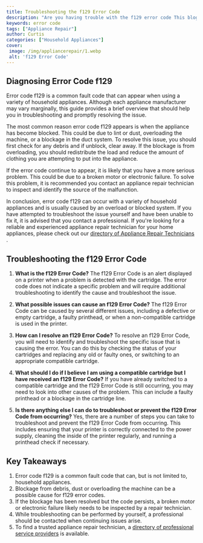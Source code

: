 ```yaml
---
title: Troubleshooting the f129 Error Code
description: "Are you having trouble with the f129 error code This blog post will go through how to identify and troubleshoot the problem for Mac OS users Learn the best solutions to fix this annoying error code today"
keywords: error code
tags: ["Appliance Repair"]
author: Curtis
categories: ["Household Appliances"]
cover: 
 image: /img/appliancerepair/1.webp
 alt: 'f129 Error Code'
---
```

## Diagnosing Error Code f129 

Error code f129 is a common fault code that can appear when using a variety of household appliances. Although each appliance manufacturer may vary marginally, this guide provides a brief overview that should help you in troubleshooting and promptly resolving the issue. 

The most common reason error code f129 appears is when the appliance has become blocked. This could be due to lint or dust, overloading the machine, or a blockage in the duct system. To resolve this issue, you should first check for any debris and if unblock, clear away. If the blockage is from overloading, you should redistribute the load and reduce the amount of clothing you are attempting to put into the appliance. 

If the error code continue to appear, it is likely that you have a more serious problem. This could be due to a broken motor or electronic failure. To solve this problem, it is recommended you contact an appliance repair technician to inspect and identify the source of the malfunction. 

In conclusion, error code f129 can occur with a variety of household appliances and is usually caused by an overload or blocked system. If you have attempted to troubleshoot the issue yourself and have been unable to fix it, it is advised that you contact a professional. If you're looking for a reliable and experienced appliance repair technician for your home appliances, please check out our [ directory of Appliance Repair Technicians ](./pages/appliance-repair-technicians).

## Troubleshooting the f129 Error Code

1. **What is the f129 Error Code?**
The f129 Error Code is an alert displayed on a printer when a problem is detected with the cartridge. The error code does not indicate a specific problem and will require additional troubleshooting to identify the cause and troubleshoot the issue.

2. **What possible issues can cause an f129 Error Code?**
The f129 Error Code can be caused by several different issues, including a defective or empty cartridge, a faulty printhead, or when a non-compatible cartridge is used in the printer.

3. **How can I resolve an f129 Error Code?**
To resolve an f129 Error Code, you will need to identify and troubleshoot the specific issue that is causing the error. You can do this by checking the status of your cartridges and replacing any old or faulty ones, or switching to an appropriate compatible cartridge.

4. **What should I do if I believe I am using a compatible cartridge but I have received an f129 Error Code?**
If you have already switched to a compatible cartridge and the f129 Error Code is still occurring, you may need to look into other causes of the problem. This can include a faulty printhead or a blockage in the cartridge line.

5. **Is there anything else I can do to troubleshoot or prevent the f129 Error Code from occurring?**
Yes, there are a number of steps you can take to troubleshoot and prevent the f129 Error Code from occurring. This includes ensuring that your printer is correctly connected to the power supply, cleaning the inside of the printer regularly, and running a printhead check if necessary.

## Key Takeaways 
1. Error code f129 is a common fault code that can, but is not limited to, household appliances.
2. Blockage from debris, dust or overloading the machine can be a possible cause for f129 error codes. 
3. If the blockage has been resolved but the code persists, a broken motor or electronic failure likely needs to be inspected by a repair technician.
4. While troubleshooting can be performed by yourself, a professional should be contacted when continuing issues arise.
5. To find a trusted appliance repair technician, a [directory of professional service providers](./pages/appliance-repair-technicians) is available.
